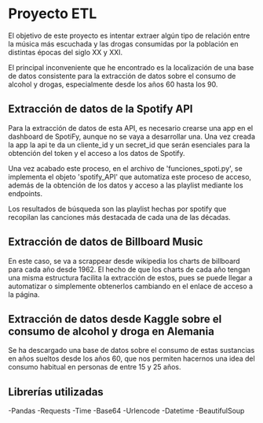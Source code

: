 # Proyecto ETL
El objetivo de este proyecto es intentar extraer algún tipo de relación entre la música más escuchada y las drogas consumidas por la población en distintas épocas del siglo XX y XXI.

El principal inconveniente que he encontrado es la localización de una base de datos consistente para la extracción de datos sobre el consumo de alcohol y drogas, especialmente desde los años 60 hasta los 90.

## Extracción de datos de la Spotify API
Para la extracción de datos de esta API, es necesario crearse una app en el dashboard de SpotiFy, aunque no se vaya a desarrollar una. Una vez creada la app la api te da un cliente_id y un secret_id que serán esenciales para la obtención del token y el acceso a los datos de Spotify.

Una vez acabado este proceso, en el archivo de 'funciones_spoti.py', se implementa el objeto 'spotify_API' que automatiza este proceso de acceso, además de la obtención de los datos y acceso a las playlist mediante los endpoints.

Los resultados de búsqueda son las playlist hechas por spotify que recopilan las canciones más destacada de cada una de las décadas.

## Extracción de datos de Billboard Music
En este caso, se va a scrappear desde wikipedia los charts de billboard para cada año desde 1962. El hecho de que los charts de cada año tengan una misma estructura facilita la extracción de estos, pues se puede llegar a automatizar o simplemente obtenerlos cambiando en el enlace de acceso a la página.

## Extracción de datos desde Kaggle sobre el consumo de alcohol y droga en Alemania
Se ha descargado una base de datos sobre el consumo de estas sustancias en años sueltos desde los años 60, que nos permiten hacernos una idea del consumo habitual en personas de entre 15 y 25 años.


## Librerías utilizadas

-Pandas
-Requests
-Time
-Base64
-Urlencode
-Datetime
-BeautifulSoup
